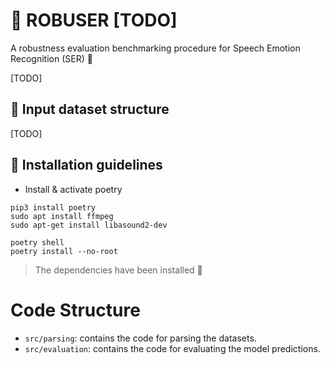 # 💪 ROBUSER [TODO]
A robustness evaluation benchmarking procedure for Speech Emotion Recognition (SER) 💬

[TODO]

## 📑 Input dataset structure 

[TODO]

## 💁 Installation guidelines

- Install & activate poetry

```
pip3 install poetry
sudo apt install ffmpeg
sudo apt-get install libasound2-dev
```

```
poetry shell
poetry install --no-root
```

> The dependencies have been installed 👏

# Code Structure

- `src/parsing`: contains the code for parsing the datasets.
- `src/evaluation`: contains the code for evaluating the model predictions.
